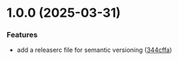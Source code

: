 # 1.0.0 (2025-03-31)


### Features

* add a releaserc file for semantic versioning ([344cffa](https://github.com/glycerine102/versioning-test/commit/344cffa8264dd5bd8104dececabe8b53377918ec))

